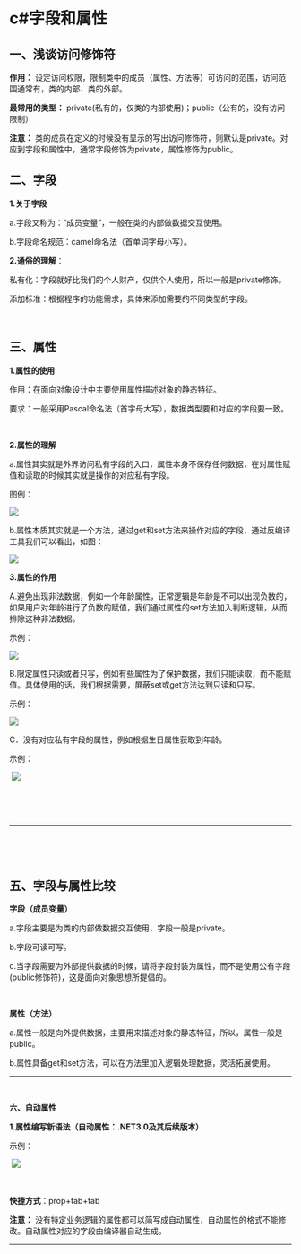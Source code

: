 # c#字段和属性


## 一、浅谈访问修饰符

**作用：** 设定访问权限，限制类中的成员（属性、方法等）可访问的范围，访问范围通常有，类的内部、类的外部。

**最常用的类型：** private\(私有的，仅类的内部使用\)；public（公有的，没有访问限制）

**注意：** 类的成员在定义的时候没有显示的写出访问修饰符，则默认是private。对应到字段和属性中，通常字段修饰为private，属性修饰为public。


## 二、字段

**1.关于字段**

a.字段又称为：“成员变量”，一般在类的内部做数据交互使用。

b.字段命名规范：camel命名法（首单词字母小写）。

**2.通俗的理解**：

私有化：字段就好比我们的个人财产，仅供个人使用，所以一般是private修饰。

添加标准：根据程序的功能需求，具体来添加需要的不同类型的字段。

 

## 三、属性

**1.属性的使用**

作用：在面向对象设计中主要使用属性描述对象的静态特征。

要求：一般采用Pascal命名法（首字母大写），数据类型要和对应的字段要一致。

 

**2.属性的理解**

a.属性其实就是外界访问私有字段的入口，属性本身不保存任何数据，在对属性赋值和读取的时候其实就是操作的对应私有字段。

图例：

![](https://images2018.cnblogs.com/blog/722260/201805/722260-20180511095040832-2129394792.png)

b.属性本质其实就是一个方法，通过get和set方法来操作对应的字段，通过反编译工具我们可以看出，如图：

![](https://images2018.cnblogs.com/blog/722260/201805/722260-20180511095227090-1258897173.png)

**3.属性的作用**

A.避免出现非法数据，例如一个年龄属性，正常逻辑是年龄是不可以出现负数的，如果用户对年龄进行了负数的赋值，我们通过属性的set方法加入判断逻辑，从而排除这种非法数据。

示例：

![](https://images2018.cnblogs.com/blog/722260/201805/722260-20180511095346668-1980476952.png)

B.限定属性只读或者只写，例如有些属性为了保护数据，我们只能读取，而不能赋值。具体使用的话，我们根据需要，屏蔽set或get方法达到只读和只写。

示例：

![](https://images2018.cnblogs.com/blog/722260/201805/722260-20180511095407935-482343733.png)

C．没有对应私有字段的属性，例如根据生日属性获取到年龄。

示例：

 ![](https://images2018.cnblogs.com/blog/722260/201805/722260-20180511095454318-1842824490.png)

 

 

* * *
 

 

## 五、字段与属性比较

**字段（成员变量）**

a.字段主要是为类的内部做数据交互使用，字段一般是private。

b.字段可读可写。

c.当字段需要为外部提供数据的时候，请将字段封装为属性，而不是使用公有字段\(public修饰符\)，这是面向对象思想所提倡的。

 

**属性（方法）**

a.属性一般是向外提供数据，主要用来描述对象的静态特征，所以，属性一般是public。

b.属性具备get和set方法，可以在方法里加入逻辑处理数据，灵活拓展使用。

* * *
 

**六、自动属性**

**1.属性编写新语法（自动属性：.NET3.0及其后续版本）**

示例：

 ![](https://images2018.cnblogs.com/blog/722260/201805/722260-20180511095811299-642357282.png)

 

**快捷方式**：prop+tab+tab

**注意：** 没有特定业务逻辑的属性都可以简写成自动属性，自动属性的格式不能修改。自动属性对应的字段由编译器自动生成。

* * *
